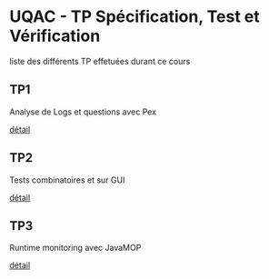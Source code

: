 # UQAC - TP Spécification, Test et Vérification

liste des différents TP effetuées durant ce cours

## TP1

Analyse de Logs et questions avec Pex

[détail](TP1/README.md)

## TP2

Tests combinatoires et sur GUI

[détail](TP2/README.md)

## TP3

Runtime monitoring avec JavaMOP

[détail](TP3/README.md)